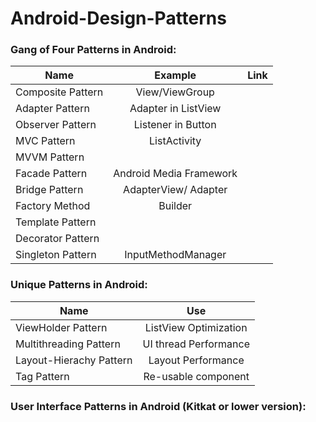 Android-Design-Patterns
=======================

### Gang of Four Patterns in Android:
| Name                  | Example                 | Link  |
| -------------         |:-------------:          | -----:|
| Composite Pattern     | View/ViewGroup          | |
| Adapter Pattern       | Adapter in ListView     | |
| Observer Pattern      | Listener in Button      | |
| MVC Pattern           | ListActivity            | |
| MVVM Pattern          |                         |
| Facade Pattern        | Android Media Framework |
| Bridge Pattern        | AdapterView/ Adapter    |
| Factory Method        | Builder                 |
| Template Pattern      |                         |
| Decorator Pattern     |                         |
| Singleton Pattern     | InputMethodManager      |


### Unique Patterns in Android:
| Name                    | Use     |
| ----                    | :----: |
| ViewHolder Pattern      | ListView Optimization
| Multithreading Pattern  | UI thread Performance
| Layout-Hierachy Pattern | Layout Performance
| Tag Pattern           | Re-usable component

### User Interface Patterns in Android (Kitkat or lower version):

